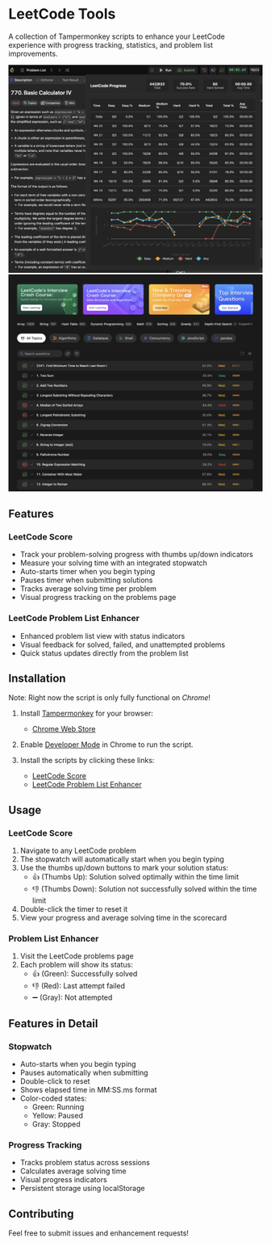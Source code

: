 # LeetCode Tools

A collection of Tampermonkey scripts to enhance your LeetCode experience with progress tracking, statistics, and problem list improvements.

![Scorecard Screenshot](score.png)
![Problem List Screenshot](list.png)

## Features

### LeetCode Score
- Track your problem-solving progress with thumbs up/down indicators
- Measure your solving time with an integrated stopwatch
- Auto-starts timer when you begin typing
- Pauses timer when submitting solutions
- Tracks average solving time per problem
- Visual progress tracking on the problems page

### LeetCode Problem List Enhancer
- Enhanced problem list view with status indicators
- Visual feedback for solved, failed, and unattempted problems
- Quick status updates directly from the problem list

## Installation

Note: Right now the script is only fully functional on *Chrome*!

1. Install [Tampermonkey](https://www.tampermonkey.net/) for your browser:
   - [Chrome Web Store](https://chrome.google.com/webstore/detail/tampermonkey/dhdgffkkebhmkfjojejmpbldmpobfkfo)

2. Enable [Developer Mode](https://www.tampermonkey.net/faq.php#Q209) in Chrome to run the script.

3. Install the scripts by clicking these links:
   - [LeetCode Score](https://github.com/alaskaalex/leetcode-score/raw/refs/heads/main/LeetCodeScore.user.js)
   - [LeetCode Problem List Enhancer](https://github.com/alaskaalex/leetcode-score/raw/refs/heads/main/LeetCodeProblemList.user.js)

## Usage

### LeetCode Score
1. Navigate to any LeetCode problem
2. The stopwatch will automatically start when you begin typing
3. Use the thumbs up/down buttons to mark your solution status:
   - 👍 (Thumbs Up): Solution solved optimally within the time limit
   - 👎 (Thumbs Down): Solution not successfully solved within the time limit
4. Double-click the timer to reset it
5. View your progress and average solving time in the scorecard

### Problem List Enhancer
1. Visit the LeetCode problems page
2. Each problem will show its status:
   - 👍 (Green): Successfully solved
   - 👎 (Red): Last attempt failed
   - ➖ (Gray): Not attempted

## Features in Detail

### Stopwatch
- Auto-starts when you begin typing
- Pauses automatically when submitting
- Double-click to reset
- Shows elapsed time in MM:SS.ms format
- Color-coded states:
  - Green: Running
  - Yellow: Paused
  - Gray: Stopped

### Progress Tracking
- Tracks problem status across sessions
- Calculates average solving time
- Visual progress indicators
- Persistent storage using localStorage

## Contributing

Feel free to submit issues and enhancement requests!